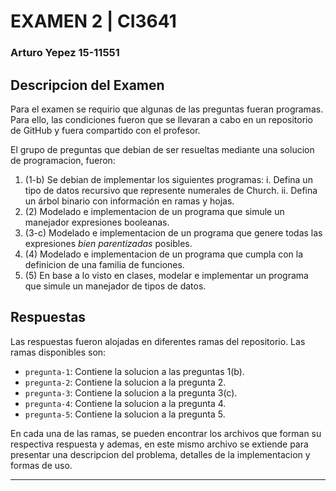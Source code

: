 
# EXAMEN 2 | CI3641
### Arturo Yepez 15-11551

## Descripcion del Examen

Para el examen se requirio que algunas de las preguntas fueran programas. Para ello, las condiciones fueron que se llevaran a cabo en un repositorio de GitHub y fuera compartido con el profesor.

El grupo de preguntas que debian de ser resueltas mediante una solucion de programacion, fueron:

1. (1-b) Se debian de implementar los siguientes programas:
  i. Defina un tipo de datos recursivo que represente numerales de Church.
  ii. Defina un árbol binario con información en ramas y hojas.
1. (2) Modelado e implementacion de un programa que simule un manejador expresiones booleanas.
1. (3-c) Modelado e implementacion de un programa que genere todas las expresiones *bien parentizadas* posibles.
1. (4) Modelado e implementacion de un programa que cumpla con la definicion de una familia de funciones.
1. (5) En base a lo visto en clases, modelar e implementar un programa que simule un
manejador de tipos de datos.

## Respuestas

Las respuestas fueron alojadas en diferentes ramas del repositorio. Las ramas disponibles son:

- `pregunta-1`: Contiene la solucion a las preguntas 1(b).
- `pregunta-2`: Contiene la solucion a la pregunta 2.
- `pregunta-3`: Contiene la solucion a la pregunta 3(c).
- `pregunta-4`: Contiene la solucion a la pregunta 4.
- `pregunta-5`: Contiene la solucion a la pregunta 5.

En cada una de las ramas, se pueden encontrar los archivos que forman su respectiva respuesta y ademas, en este mismo archivo se extiende para presentar una descripcion del problema, detalles de la implementacion y formas de uso.

---